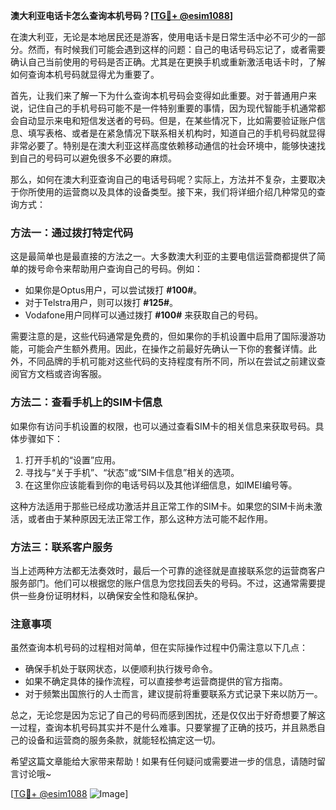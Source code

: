 **澳大利亚电话卡怎么查询本机号码？[[TG💪+ @esim1088](https://t.me/s/esim1088)]**

在澳大利亚，无论是本地居民还是游客，使用电话卡是日常生活中必不可少的一部分。然而，有时候我们可能会遇到这样的问题：自己的电话号码忘记了，或者需要确认自己当前使用的号码是否正确。尤其是在更换手机或重新激活电话卡时，了解如何查询本机号码就显得尤为重要了。

首先，让我们来了解一下为什么查询本机号码会变得如此重要。对于普通用户来说，记住自己的手机号码可能不是一件特别重要的事情，因为现代智能手机通常都会自动显示来电和短信发送者的号码。但是，在某些情况下，比如需要验证账户信息、填写表格、或者是在紧急情况下联系相关机构时，知道自己的手机号码就显得非常必要了。特别是在澳大利亚这样高度依赖移动通信的社会环境中，能够快速找到自己的号码可以避免很多不必要的麻烦。

那么，如何在澳大利亚查询自己的电话号码呢？实际上，方法并不复杂，主要取决于你所使用的运营商以及具体的设备类型。接下来，我们将详细介绍几种常见的查询方式：

### 方法一：通过拨打特定代码

这是最简单也是最直接的方法之一。大多数澳大利亚的主要电信运营商都提供了简单的拨号命令来帮助用户查询自己的号码。例如：
- 如果你是Optus用户，可以尝试拨打 **#100#**。
- 对于Telstra用户，则可以拨打 **#125#**。
- Vodafone用户同样可以通过拨打 **#100#** 来获取自己的号码。

需要注意的是，这些代码通常是免费的，但如果你的手机设置中启用了国际漫游功能，可能会产生额外费用。因此，在操作之前最好先确认一下你的套餐详情。此外，不同品牌的手机可能对这些代码的支持程度有所不同，所以在尝试之前建议查阅官方文档或咨询客服。

### 方法二：查看手机上的SIM卡信息

如果你有访问手机设置的权限，也可以通过查看SIM卡的相关信息来获取号码。具体步骤如下：
1. 打开手机的“设置”应用。
2. 寻找与“关于手机”、“状态”或“SIM卡信息”相关的选项。
3. 在这里你应该能看到你的电话号码以及其他详细信息，如IMEI编号等。

这种方法适用于那些已经成功激活并且正常工作的SIM卡。如果您的SIM卡尚未激活，或者由于某种原因无法正常工作，那么这种方法可能不起作用。

### 方法三：联系客户服务

当上述两种方法都无法奏效时，最后一个可靠的途径就是直接联系您的运营商客户服务部门。他们可以根据您的账户信息为您找回丢失的号码。不过，这通常需要提供一些身份证明材料，以确保安全性和隐私保护。

### 注意事项

虽然查询本机号码的过程相对简单，但在实际操作过程中仍需注意以下几点：
- 确保手机处于联网状态，以便顺利执行拨号命令。
- 如果不确定具体的操作流程，可以直接参考运营商提供的官方指南。
- 对于频繁出国旅行的人士而言，建议提前将重要联系方式记录下来以防万一。

总之，无论您是因为忘记了自己的号码而感到困扰，还是仅仅出于好奇想要了解这一过程，查询本机号码其实并不是什么难事。只要掌握了正确的技巧，并且熟悉自己的设备和运营商的服务条款，就能轻松搞定这一切。

希望这篇文章能给大家带来帮助！如果有任何疑问或需要进一步的信息，请随时留言讨论哦~ 

[[TG💪+ @esim1088](https://t.me/s/esim1088) ![Image](https://i.postimg.cc/4NQfJmqS/Snipaste-2025-05-13-00-14-12.png)]